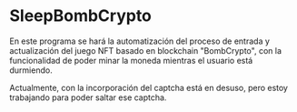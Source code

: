 # SleepBombCrypto

En este programa se hará la automatización del proceso de entrada y actualización del juego NFT basado en blockchain "BombCrypto", con la funcionalidad de poder minar la moneda mientras el usuario está durmiendo.

Actualmente, con la incorporación del captcha está en desuso, pero estoy trabajando para poder saltar ese captcha.

